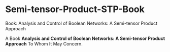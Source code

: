 # Semi-tensor-Product-STP-Book
Book:  Analysis and Control of Boolean Networks: A Semi-tensor Product Approach


A Book __Analysis and Control of Boolean Networks: A Semi-tensor Product Approach__ To Whom It May Concern.
